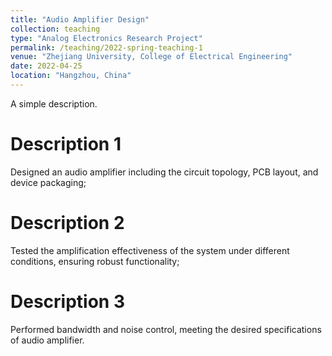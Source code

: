 ```yaml
---
title: "Audio Amplifier Design"
collection: teaching
type: "Analog Electronics Research Project"
permalink: /teaching/2022-spring-teaching-1
venue: "Zhejiang University, College of Electrical Engineering"
date: 2022-04-25
location: "Hangzhou, China"
---
```


A simple description.

Description 1
======
Designed an audio amplifier including the circuit topology, PCB layout, and device packaging;  

Description 2
======
Tested the amplification effectiveness of the system under different conditions, ensuring robust functionality;  

Description 3
======
Performed bandwidth and noise control, meeting the desired specifications of audio amplifier.  

